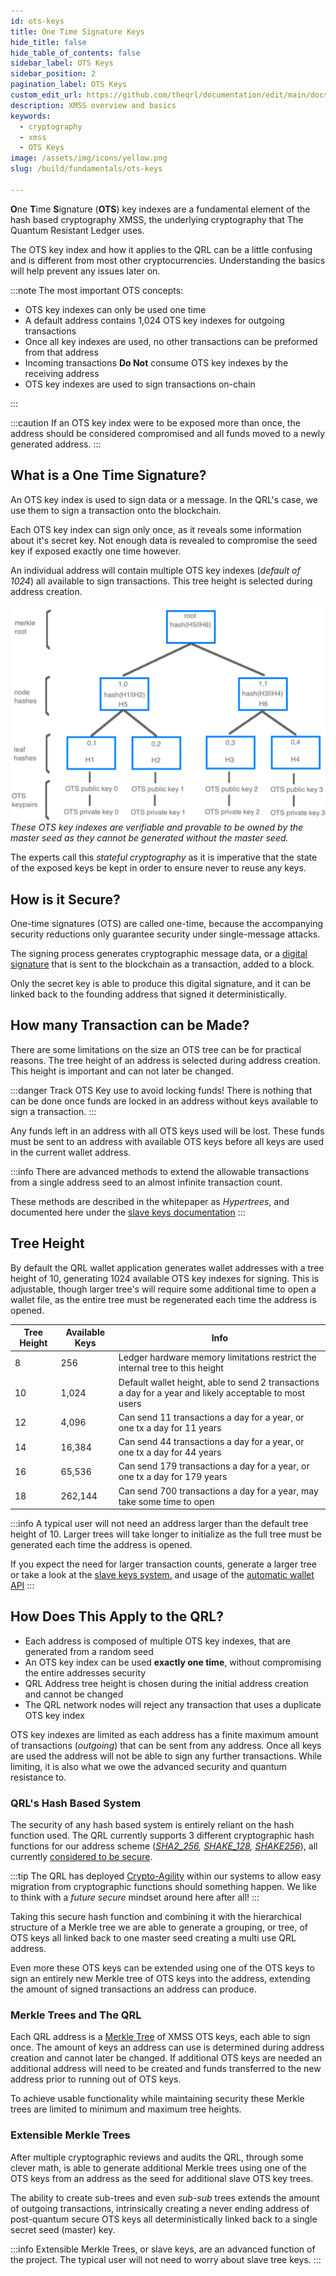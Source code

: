 ```yaml
---
id: ots-keys
title: One Time Signature Keys
hide_title: false
hide_table_of_contents: false
sidebar_label: OTS Keys
sidebar_position: 2
pagination_label: OTS Keys
custom_edit_url: https://github.com/theqrl/documentation/edit/main/docs/Build/Fundamentals/ots-keys.md
description: XMSS overview and basics
keywords:
  - cryptography
  - xmss
  - OTS Keys
image: /assets/img/icons/yellow.png
slug: /build/fundamentals/ots-keys

---
```


**O**ne **T**ime **S**ignature (**OTS**) key indexes are a fundamental element of the hash based cryptography XMSS, the underlying cryptography that The Quantum Resistant Ledger uses. 

The OTS key index and how it applies to the QRL can be a little confusing and is different from most other cryptocurrencies. Understanding the basics will help prevent any issues later on. 

:::note The most important OTS concepts:
- OTS key indexes can only be used one time
- A default address contains 1,024 OTS key indexes for outgoing transactions
- Once all key indexes are used, no other transactions can be preformed from that address
- Incoming transactions **Do Not** consume OTS key indexes by the receiving address
- OTS key indexes are used to sign transactions on-chain

:::

:::caution
If an OTS key index were to be exposed more than once, the address should be considered compromised and all funds moved to a newly generated address. 
:::

## What is a One Time Signature?

An OTS key index is used to sign data or a message. In the QRL's case, we use them to sign a transaction onto the blockchain.

Each OTS key index can sign only once, as it reveals some information about it's secret key. Not enough data is revealed to compromise the seed key if exposed exactly one time however.


An individual address will contain multiple OTS key indexes (*default of 1024*) all available to sign transactions. This tree height is selected during address creation.

![](assets/img/merkleTreeSig_transparent-grey-sm.png)
*These OTS key indexes are verifiable and provable to be owned by the master seed as they cannot be generated without the master seed.* 

The experts call this *stateful cryptography* as it is imperative that the state of the exposed keys be kept in order to ensure never to reuse any keys.

## How is it Secure?

One-time signatures (OTS) are called one-time, because the accompanying security reductions only guarantee security under single-message attacks.

The signing process generates cryptographic message data, or a [digital signature](https://en.wikipedia.org/wiki/Digital_signature) that is sent to the blockchain as a transaction, added to a block. 

Only the secret key is able to produce this digital signature, and it can be linked back to the founding address that signed it deterministically.

## How many Transaction can be Made?

There are some limitations on the size an OTS tree can be for practical reasons. The tree height of an address is selected during address creation. This height is important and can not later be changed.

:::danger Track OTS Key use to avoid locking funds!
There is nothing that can be done once funds are locked in an address without keys available to sign a transaction.
:::

Any funds left in an address with all OTS keys used will be lost. These funds must be sent to an address with available OTS keys before all keys are used in the current wallet address.

:::info
There are advanced methods to extend the allowable transactions from a single address seed to an almost infinite transaction count. 

These methods are described in the whitepaper as *Hypertrees*, and documented here under the [slave keys documentation](/build/address/slave-keys)
:::

## Tree Height

By default the QRL wallet application generates wallet addresses with a tree height of 10, generating 1024 available OTS key indexes for signing. This is adjustable, though larger tree's will require some additional time to open a wallet file, as the entire tree must be regenerated each time the address is opened.

| Tree Height | Available Keys | Info |
|--- | --- |--- |
| 8  | 256 | Ledger hardware memory limitations restrict the internal tree to this height |
| 10 | 1,024 | Default wallet height, able to send 2 transactions a day for a year and likely acceptable to most users |
| 12 | 4,096 | Can send 11 transactions a day for a year, or one tx a day for 11 years |
| 14 | 16,384 | Can send 44 transactions a day for a year, or one tx a day for 44 years | |
| 16 | 65,536 | Can send 179 transactions a day for a year, or one tx a day for 179 years | |
| 18 | 262,144 | Can send 700 transactions a day for a year, may take some time to open |

:::info
A typical user will not need an address larger than the default tree height of 10. Larger trees will take longer to initialize as the full tree must be generated each time the address is opened.

If you expect the need for larger transaction counts, generate a larger tree or take a look at the [slave keys system.](/build/address/slave-keys) and usage of the [automatic wallet API](/api/walletd-rest-proxy#automatic-slave-transactions)
:::

## How Does This Apply to the QRL? 

- Each address is composed of multiple OTS key indexes, that are generated from a random seed 
- An OTS key index can be used **exactly one time**, without compromising the entire addresses security
- QRL Address tree height is chosen during the initial address creation and cannot be changed
- The QRL network nodes will reject any transaction that uses a duplicate OTS key index

OTS key indexes are limited as each address has a finite maximum amount of transactions (*outgoing*) that can be sent from any address. Once all keys are used the address will not be able to sign any further transactions. While limiting, it is also what we owe the advanced security and quantum resistance to. 



### QRL's Hash Based System

The security of any hash based system is entirely reliant on the hash function used. The QRL currently supports 3 different cryptographic hash functions for our address scheme (*[SHA2_256](https://en.wikipedia.org/wiki/SHA-2), [SHAKE_128](https://en.wikipedia.org/wiki/SHA-3), [SHAKE256](https://en.wikipedia.org/wiki/SHA-3)*), all currently [considered to be secure](https://en.wikipedia.org/wiki/Secure_Hash_Algorithms). 

:::tip
 The QRL has deployed [Crypto-Agility](https://en.wikipedia.org/wiki/Cryptographic_agility) within our systems to allow easy migration from cryptographic functions should something happen. We like to think with a *future secure* mindset around here after all!
:::

Taking this secure hash function and combining it with the hierarchical structure of a Merkle tree we are able to generate a grouping, or tree, of OTS keys all linked back to one master seed creating a multi use QRL address. 

Even more these OTS keys can be extended using one of the OTS keys to sign an entirely new Merkle tree of OTS keys into the address, extending the amount of signed transactions an address can produce.

### Merkle Trees and The QRL

Each QRL address is a [Merkle Tree](https://en.wikipedia.org/wiki/Merkle_tree) of XMSS OTS keys, each able to sign once. The amount of keys an address can use is determined during address creation and cannot later be changed. If additional OTS keys are needed an additional address will need to be created and funds transferred to the new address prior to running out of OTS keys.

To achieve usable functionality while maintaining security these Merkle trees are limited to minimum and maximum tree heights.

### Extensible Merkle Trees

After multiple cryptographic reviews and audits the QRL, through some clever math, is able to generate additional Merkle trees using one of the OTS keys from an address as the seed for additional slave OTS key trees.

The ability to create sub-trees and even *sub-sub* trees extends the amount of outgoing transactions, intrinsically creating a never ending address of post-quantum secure OTS keys all deterministically linked back to a single secret seed (master) key. 

:::info
Extensible Merkle Trees, or slave keys, are an advanced function of the project. The typical user will not need to worry about slave tree keys.
:::


















